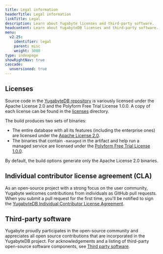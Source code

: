 ```yaml
---
title: Legal information
headerTitle: Legal information
linkTitle: Legal
description: Learn about Yugabyte licenses and third-party software.
headcontent: Learn about YugabyteDB licenses and third-party software.
menu:
  v2.25:
    identifier: legal
    parent: misc
    weight: 3000
type: indexpage
showRightNav: true
cascade:
  unversioned: true
---
```


## Licenses

Source code in the [YugabyteDB repository](https://github.com/yugabyte/yugabyte-db/) is variously licensed under the Apache License 2.0 and the Polyform Free Trial License 1.0.0. A copy of each license can be found in the [licenses](https://github.com/yugabyte/yugabyte-db/tree/master/licenses) directory.

The build produces two sets of binaries:

- The entire database with all its features (including the enterprise ones) are licensed under the [Apache License 2.0](https://github.com/yugabyte/yugabyte-db/blob/master/licenses/APACHE-LICENSE-2.0.txt).
- The binaries that contain `-managed` in the artifact and help run a managed service are licensed under the [Polyform Free Trial License 1.0.0](https://github.com/yugabyte/yugabyte-db/blob/master/licenses/POLYFORM-FREE-TRIAL-LICENSE-1.0.0.txt).

By default, the build options generate only the Apache License 2.0 binaries.

## Individual contributor license agreement (CLA)

As an open-source project with a strong focus on the user community, Yugabyte welcomes contributions from individuals as GitHub pull requests. When you submit a pull request for the first time, you'll be notified to sign the [YugabyteDB Individual Contributor License Agreement](https://cla-assistant.io/yugabyte/yugabyte-db).

## Third-party software

Yugabyte proudly participates in the open-source community and appreciates all open source contributions that are incorporated in the YugabyteDB project. For acknowledgements and a listing of third-party open-source software components, see [Third party software](./third-party-software).
